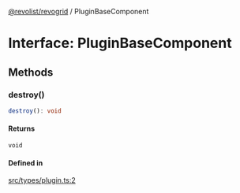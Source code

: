 [@revolist/revogrid](README.md) / PluginBaseComponent

# Interface: PluginBaseComponent

## Methods

### destroy()

```ts
destroy(): void
```

#### Returns

`void`

#### Defined in

[src/types/plugin.ts:2](https://github.com/revolist/revogrid/blob/32c6316d328fcc561520e19c2a4b987d1e8a85d2/src/types/plugin.ts#L2)
